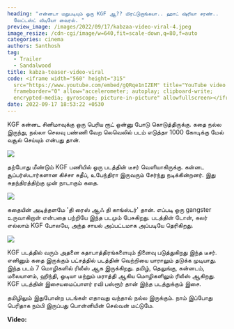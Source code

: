 ```yaml
---
heading: "என்னடா மறுபடியும் ஒரு KGF ஆ?? மிரட்டுறாங்கயா.. ஹாட் ஷ்ரியா சரண்..
  லேட்டஸ்ட் வீடியோ வைரல். "
preview_image: /images/2022/09/17/kabzaa-video-viral-4.jpeg
image_resize: /cdn-cgi/image/w=640,fit=scale-down,q=80,f=auto
categories: cinema
authors: Santhosh
tag:
  - Trailer
  - Sandalwood
title: kabza-teaser-video-viral
code: <iframe width="560" height="315"
  src="https://www.youtube.com/embed/gQRqe1nIZEM" title="YouTube video player"
  frameborder="0" allow="accelerometer; autoplay; clipboard-write;
  encrypted-media; gyroscope; picture-in-picture" allowfullscreen></iframe>
date: 2022-09-17 18:53:22 +0530
---
```

KGF கன்னட சினிமாவுக்கு ஒரு பெரிய ரூட் ஒன்னு போடு கொடுத்திருக்கு. கதை நல்ல இருந்து, நல்லா செலவு பண்ணி வேற லெவெலில் படம் எடுத்தா 1000 கோடிக்கு மேல் வசூல் செய்யும் என்பது தான்.

![](/images/2022/09/17/kabzaa-video-viral-1.jpeg)

தற்போது மீண்டும் KGF பணியில் ஒரு படத்தின் டீசர் வெளியாகிருக்கு. கன்னட சூப்பர்ஸ்டார்களான கிச்சா சுதீப், உபேந்திரா இருவரும் சேர்ந்து நடிக்கின்றனர். இது சுதந்திரத்திற்கு முன் நாடாகும் கதை.

![](/images/2022/09/17/kabzaa-video-viral-2.jpeg)

கதையின் அடித்தளமே 'தி ரைஸ் ஆஃ தி காங்ஸ்டர்' தான். எப்படி ஒரு gangster உருவாகிறான் என்பதை பற்றியே இந்த படமும் பேசுகிறது. படத்தின் டோன், கலர் எல்லாம் KGF போலயே, அந்த சாயல் அப்பட்டமாக அப்படியே தெரிகிறது.

![](/images/2022/09/17/kabzaa-video-viral-3.jpeg)

KGF படத்தில் வரும் அதனை கதாபாத்திரங்களையும்  நினைவு படுத்துகிறது இந்த டீசர். எனினும் கதை  இருக்கும் பட்சத்தில் படத்தின் வெற்றியை யாராலும் தடுக்க முடியாது. இந்த படம் 7 மொழிகளில் ரிலீஸ் ஆக இருக்கிறது. தமிழ், தெலுங்கு, கன்னடம், மலையாளம், ஹிந்தி, ஓடியா மற்றும் மராத்தி ஆகிய மொழிகளிலும் ரிலீஸ் ஆகிறது. KGF படத்தின் இசையமைப்பாளர் ரவி பஸ்ரூர் தான் இந்த படத்துக்கும் இசை.

தமிழிலும் இதுபோன்ற படங்கள் எதாவது வந்தால் நல்ல இருக்கும். நாம் இப்போது பெரிதாக நம்பி இருப்பது பொன்னியின் செல்வன் மட்டுமே.

**Video:**